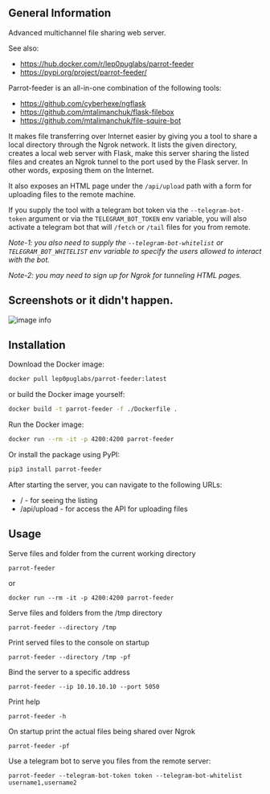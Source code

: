 ## General Information
Advanced multichannel file sharing web server.

See also:
- https://hub.docker.com/r/lep0puglabs/parrot-feeder
- https://pypi.org/project/parrot-feeder/

Parrot-feeder is an all-in-one combination of the following tools:

- https://github.com/cyberhexe/ngflask
- https://github.com/mtalimanchuk/flask-filebox
- https://github.com/mtalimanchuk/file-squire-bot

It makes file transferring over Internet easier by giving you a tool to share a local directory through the Ngrok network. 
It lists the given directory, creates a local web server with Flask, make this server sharing the listed files and creates an Ngrok tunnel to the port used by the Flask server. In other words, exposing them on the Internet.

It also exposes an HTML page under the `/api/upload` path with a form for uploading files to the remote machine.

If you supply the tool with a telegram bot token via the `--telegram-bot-token` argument or 
via the `TELEGRAM_BOT_TOKEN` env variable, 
you will also activate a telegram bot that will `/fetch` or `/tail` files for you from remote.


*Note-1: you also need to supply the `--telegram-bot-whitelist` or `TELEGRAM_BOT_WHITELIST` 
env variable to specify the users allowed to interact with the bot.*

*Note-2: you may need to sign up for Ngrok for tunneling HTML pages.*

## Screenshots or it didn't happen.
![image info](https://i.imgur.com/nZfsTEH.png)

## Installation

Download the Docker image:

```bash
docker pull lep0puglabs/parrot-feeder:latest
```

or build the Docker image yourself:

```bash
docker build -t parrot-feeder -f ./Dockerfile .
```

Run the Docker image:

```bash
docker run --rm -it -p 4200:4200 parrot-feeder
```

Or install the package using PyPI:

```bash
pip3 install parrot-feeder
```

After starting the server, you can navigate to the following URLs:

- / - for seeing the listing
- /api/upload - for access the API for uploading files

## Usage

Serve files and folder from the current working directory 

`parrot-feeder`

or 

`docker run --rm -it -p 4200:4200 parrot-feeder`

Serve files and folders from the /tmp directory 

`parrot-feeder --directory /tmp`

Print served files to the console on startup 

`parrot-feeder --directory /tmp -pf`

Bind the server to a specific address 

`parrot-feeder --ip 10.10.10.10 --port 5050`

Print help

`parrot-feeder -h`

On startup print the actual files being shared over Ngrok

`parrot-feeder -pf`

Use a telegram bot to serve you files from the remote server:

`parrot-feeder --telegram-bot-token token --telegram-bot-whitelist username1,username2`
